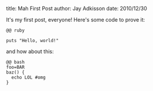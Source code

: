 title: Mah First Post
author: Jay Adkisson
date: 2010/12/30

It's my first post, everyone!  Here's some code to prove it:

    @@ ruby

    puts "Hello, world!"

and how about this:

    @@ bash
    foo=BAR
    baz() {
      echo LOL #omg
    }
